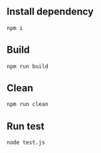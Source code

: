 ## Install dependency
```
npm i
```

## Build
```
npm run build
```

## Clean
```
npm run clean
```

## Run test
```
node test.js
```
